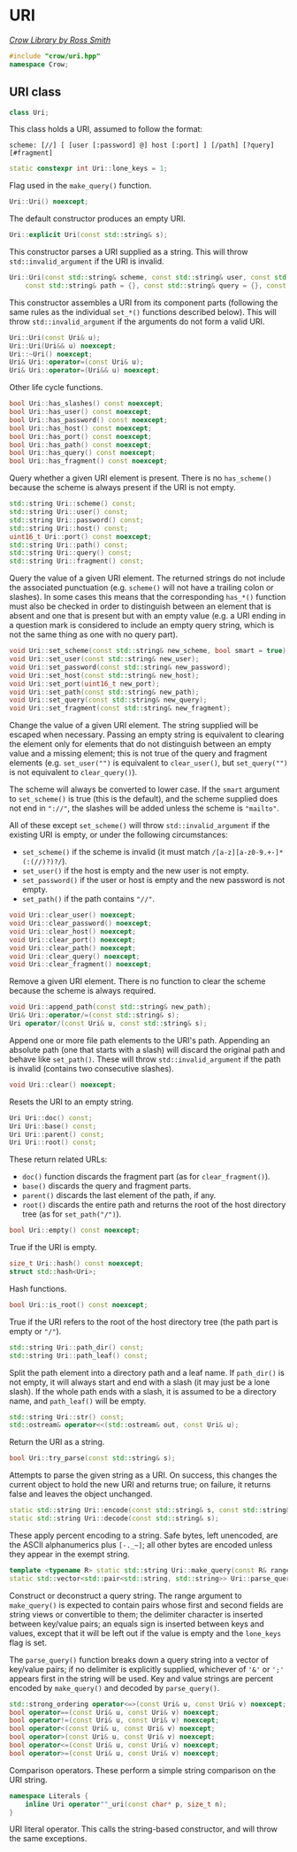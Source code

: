 # URI

_[Crow Library by Ross Smith](index.html)_

```c++
#include "crow/uri.hpp"
namespace Crow;
```

## URI class

```c++
class Uri;
```

This class holds a URI, assumed to follow the format:

    scheme: [//] [ [user [:password] @] host [:port] ] [/path] [?query] [#fragment]

```c++
static constexpr int Uri::lone_keys = 1;
```

Flag used in the `make_query()` function.

```c++
Uri::Uri() noexcept;
```

The default constructor produces an empty URI.

```c++
Uri::explicit Uri(const std::string& s);
```

This constructor parses a URI supplied as a string. This will throw
`std::invalid_argument` if the URI is invalid.

```c++
Uri::Uri(const std::string& scheme, const std::string& user, const std::string& password, const std::string& host, uint16_t port = 0,
    const std::string& path = {}, const std::string& query = {}, const std::string& fragment = {});
```

This constructor assembles a URI from its component parts (following the same
rules as the individual `set_*()` functions described below). This will throw
`std::invalid_argument` if the arguments do not form a valid URI.

```c++
Uri::Uri(const Uri& u);
Uri::Uri(Uri&& u) noexcept;
Uri::~Uri() noexcept;
Uri& Uri::operator=(const Uri& u);
Uri& Uri::operator=(Uri&& u) noexcept;
```

Other life cycle functions.

```c++
bool Uri::has_slashes() const noexcept;
bool Uri::has_user() const noexcept;
bool Uri::has_password() const noexcept;
bool Uri::has_host() const noexcept;
bool Uri::has_port() const noexcept;
bool Uri::has_path() const noexcept;
bool Uri::has_query() const noexcept;
bool Uri::has_fragment() const noexcept;
```

Query whether a given URI element is present. There is no `has_scheme()`
because the scheme is always present if the URI is not empty.

```c++
std::string Uri::scheme() const;
std::string Uri::user() const;
std::string Uri::password() const;
std::string Uri::host() const;
uint16_t Uri::port() const noexcept;
std::string Uri::path() const;
std::string Uri::query() const;
std::string Uri::fragment() const;
```

Query the value of a given URI element. The returned strings do not include
the associated punctuation (e.g. `scheme()` will not have a trailing colon or
slashes). In some cases this means that the corresponding `has_*()` function
must also be checked in order to distinguish between an element that is
absent and one that is present but with an empty value (e.g. a URI ending in
a question mark is considered to include an empty query string, which is not
the same thing as one with no query part).

```c++
void Uri::set_scheme(const std::string& new_scheme, bool smart = true);
void Uri::set_user(const std::string& new_user);
void Uri::set_password(const std::string& new_password);
void Uri::set_host(const std::string& new_host);
void Uri::set_port(uint16_t new_port);
void Uri::set_path(const std::string& new_path);
void Uri::set_query(const std::string& new_query);
void Uri::set_fragment(const std::string& new_fragment);
```

Change the value of a given URI element. The string supplied will be escaped
when necessary. Passing an empty string is equivalent to clearing the element
only for elements that do not distinguish between an empty value and a missing
element; this is not true of the query and fragment elements (e.g.
`set_user("")` is equivalent to `clear_user()`, but `set_query("")` is not
equivalent to `clear_query()`).

The scheme will always be converted to lower case. If the `smart` argument to
`set_scheme()` is true (this is the default), and the scheme supplied does
not end in `"://"`, the slashes will be added unless the scheme is
`"mailto"`.

All of these except `set_scheme()` will throw `std::invalid_argument` if the
existing URI is empty, or under the following circumstances:

* `set_scheme()` if the scheme is invalid (it must match `/[a-z][a-z0-9.+-]*(:(//)?)?/`).
* `set_user()` if the host is empty and the new user is not empty.
* `set_password()` if the user or host is empty and the new password is not empty.
* `set_path()` if the path contains `"//"`.

```c++
void Uri::clear_user() noexcept;
void Uri::clear_password() noexcept;
void Uri::clear_host() noexcept;
void Uri::clear_port() noexcept;
void Uri::clear_path() noexcept;
void Uri::clear_query() noexcept;
void Uri::clear_fragment() noexcept;
```

Remove a given URI element. There is no function to clear the scheme because
the scheme is always required.

```c++
void Uri::append_path(const std::string& new_path);
Uri& Uri::operator/=(const std::string& s);
Uri operator/(const Uri& u, const std::string& s);
```

Append one or more file path elements to the URI's path. Appending an absolute
path (one that starts with a slash) will discard the original path and behave
like `set_path()`. These will throw `std::invalid_argument` if the path is
invalid (contains two consecutive slashes).

```c++
void Uri::clear() noexcept;
```

Resets the URI to an empty string.

```c++
Uri Uri::doc() const;
Uri Uri::base() const;
Uri Uri::parent() const;
Uri Uri::root() const;
```

These return related URLs:

* `doc()` function discards the fragment part (as for `clear_fragment()`).
* `base()` discards the query and fragment parts.
* `parent()` discards the last element of the path, if any.
* `root()` discards the entire path and returns the root of the host directory tree (as for `set_path("/")`).

```c++
bool Uri::empty() const noexcept;
```

True if the URI is empty.

```c++
size_t Uri::hash() const noexcept;
struct std::hash<Uri>;
```

Hash functions.

```c++
bool Uri::is_root() const noexcept;
```

True if the URI refers to the root of the host directory tree (the path part
is empty or `"/"`).

```c++
std::string Uri::path_dir() const;
std::string Uri::path_leaf() const;
```

Split the path element into a directory path and a leaf name. If `path_dir()`
is not empty, it will always start and end with a slash (it may just be a lone
slash). If the whole path ends with a slash, it is assumed to be a directory
name, and `path_leaf()` will be empty.

```c++
std::string Uri::str() const;
std::ostream& operator<<(std::ostream& out, const Uri& u);
```

Return the URI as a string.

```c++
bool Uri::try_parse(const std::string& s);
```

Attempts to parse the given string as a URI. On success, this changes the
current object to hold the new URI and returns true; on failure, it returns
false and leaves the object unchanged.

```c++
static std::string Uri::encode(const std::string& s, const std::string& exempt = {});
static std::string Uri::decode(const std::string& s);
```

These apply percent encoding to a string. Safe bytes, left unencoded, are the
ASCII alphanumerics plus `[-._~]`; all other bytes are encoded unless they
appear in the exempt string.

```c++
template <typename R> static std::string Uri::make_query(const R& range, char delimiter = '&', int flags = 0);
static std::vector<std::pair<std::string, std::string>> Uri::parse_query(const std::string& query, char delimiter = 0);
```

Construct or deconstruct a query string. The range argument to `make_query()`
is expected to contain pairs whose first and second fields are string views or
convertible to them; the delimiter character is inserted between key/value
pairs; an equals sign is inserted between keys and values, except that it will
be left out if the value is empty and the `lone_keys` flag is set.

The `parse_query()` function breaks down a query string into a vector of
key/value pairs; if no delimiter is explicitly supplied, whichever of `'&'`
or `';'` appears first in the string will be used. Key and value strings are
percent encoded by `make_query()` and decoded by `parse_query()`.

```c++
std::strong_ordering operator<=>(const Uri& u, const Uri& v) noexcept;
bool operator==(const Uri& u, const Uri& v) noexcept;
bool operator!=(const Uri& u, const Uri& v) noexcept;
bool operator<(const Uri& u, const Uri& v) noexcept;
bool operator>(const Uri& u, const Uri& v) noexcept;
bool operator<=(const Uri& u, const Uri& v) noexcept;
bool operator>=(const Uri& u, const Uri& v) noexcept;
```

Comparison operators. These perform a simple string comparison on the URI
string.

```c++
namespace Literals {
    inline Uri operator""_uri(const char* p, size_t n);
}
```

URI literal operator. This calls the string-based constructor, and will throw
the same exceptions.
